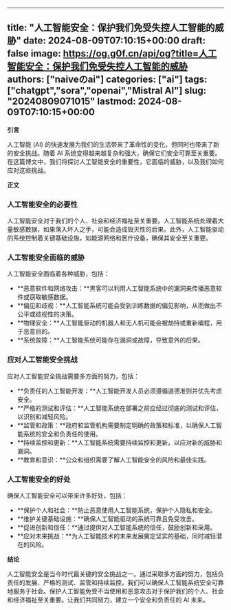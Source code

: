 
---
title: "人工智能安全：保护我们免受失控人工智能的威胁"
date: 2024-08-09T07:10:15+00:00
draft: false
image: https://og.g0f.cn/api/og?title=人工智能安全：保护我们免受失控人工智能的威胁
authors: ["naiveのai"]
categories: ["ai"]
tags: ["chatgpt","sora","openai","Mistral AI"]
slug: "20240809071015"
lastmod: 2024-08-09T07:10:15+00:00
---
**引言**

人工智能 (AI) 的快速发展为我们的生活带来了革命性的变化，但同时也带来了新的安全挑战。随着 AI 系统变得越来越复杂和强大，确保它们安全可靠至关重要。在这篇博文中，我们将探讨人工智能安全的重要性，它面临的威胁，以及我们如何应对这些挑战。

**正文**

### 人工智能安全的必要性

人工智能安全对于我们的个人、社会和经济福祉至关重要。人工智能系统处理着大量敏感数据，如果落入坏人之手，可能会造成毁灭性的后果。此外，人工智能驱动的系统控制着关键基础设施，如能源网络和医疗设备，确保其安全至关重要。

### 人工智能安全面临的威胁

人工智能安全面临着各种威胁，包括：

- **恶意软件和网络攻击：**黑客可以利用人工智能系统中的漏洞来传播恶意软件或窃取敏感数据。
- **偏见和歧视：**人工智能系统可能会受到训练数据的偏见影响，从而做出不公平或歧视性的决策。
- **物理安全：**人工智能驱动的机器人和无人机可能会被劫持或重新编程，用于恶意目的。
- **系统故障：**人工智能系统可能存在漏洞或故障，导致意外的后果。

### 应对人工智能安全挑战

应对人工智能安全挑战需要多方面的努力，包括：

- **负责任的人工智能开发：**人工智能开发人员必须遵循道德准则并优先考虑安全。
- **严格的测试和评估：**人工智能系统在部署之前应经过彻底的测试和评估，以识别和减轻风险。
- **监管和政策：**政府和监管机构需要制定明确的政策和标准，以确保人工智能系统的安全和负责任的使用。
- **持续监控和更新：**人工智能系统需要持续监控和更新，以应对新的威胁和漏洞。
- **教育和意识：**公众和组织需要了解人工智能安全的风险和最佳实践。

### 人工智能安全的好处

确保人工智能安全可以带来许多好处，包括：

- **保护个人和社会：**防止恶意使用人工智能系统，保护个人隐私和安全。
- **维护关键基础设施：**确保人工智能驱动的系统可靠且免受攻击。
- **促进创新和信任：**通过提供对人工智能系统的信任，鼓励创新和采用。
- **应对未来挑战：**为人工智能技术的未来发展奠定坚实的基础，同时减轻潜在的风险。

**结论**

人工智能安全是当今时代最关键的安全挑战之一。通过采取多方面的努力，包括负责任的发展、严格的测试、监管和持续监控，我们可以确保人工智能系统安全可靠地服务于社会。保护人工智能免受不当使用和恶意攻击对于保护我们的个人、社会和经济福祉至关重要。让我们共同努力，建立一个安全和负责任的 AI 未来。